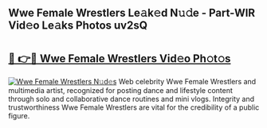 ## Wwe Female Wrestlers Le𝚊k𝚎d N𝚞𝚍e - Part-WIR Vid𝚎o Le𝚊ks Photos uv2sQ

# <h2><a href="http://fbd7b16.evod.top/?m=Wwe+Female+Wrestlers">🔗 👉🔴 Wwe Female Wrestlers Vid𝚎o Ph𝚘t𝚘s</a></h2>

[![Wwe Female Wrestlers N𝚞d𝚎s](https://i.imgur.com/8V9OHl7.gif)](http://fbd7b16.evod.top/?m=Wwe+Female+Wrestlers)
Web celebrity Wwe Female Wrestlers and multimedia artist, recognized for posting dance and lifestyle content through solo and collaborative dance routines and mini vlogs. Integrity and trustworthiness Wwe Female Wrestlers are vital for the credibility of a public figure. 
